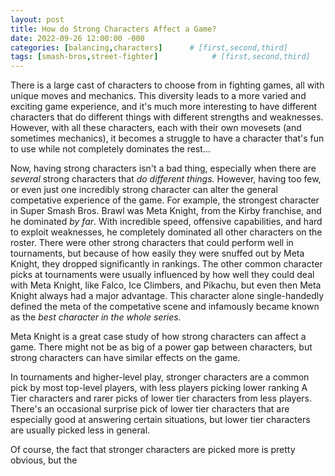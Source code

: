 ```yaml
---
layout: post
title: How do Strong Characters Affect a Game?
date: 2022-09-26 12:00:00 -000
categories: [balancing,characters]      # [first,second,third]
tags: [smash-bros,street-fighter]            # [first,second,third]
---
```

There is a large cast of characters to choose from in fighting games, all with unique moves and mechanics. This diversity leads to a more varied and exciting game experience, and it's much more interesting to have different characters that do different things with different strengths and weaknesses. However, with all these characters, each with their own movesets (and sometimes mechanics), it becomes a struggle to have a character that's fun to use while not completely dominates the rest...

Now, having strong characters isn't a bad thing, especially when there are *several* strong characters that *do different things.* However, having too few, or even just one incredibly strong character can alter the general competative experience of the game. For example, the strongest character in Super Smash Bros. Brawl was Meta Knight, from the Kirby franchise, and he dominated *by far*. With incredible speed, offensive capabilities, and hard to exploit weaknesses, he completely dominated all other characters on the roster. There were other strong characters that could perform well in tournaments, but because of how easily they were snuffed out by Meta Knight, they dropped significantly in rankings. The other common character picks at tournaments were usually influenced by how well they could deal with Meta Knight, like Falco, Ice Climbers, and Pikachu, but even then Meta Knight always had a major advantage. This character alone single-handedly defined the meta of the competative scene and infamously became known as the *best character in the whole series.*

Meta Knight is a great case study of how strong characters can affect a game. There might not be as big of a power gap between characters, but strong characters can have similar effects on the game.

In tournaments and higher-level play, stronger characters are a common pick by most top-level players, with less players picking lower ranking A Tier characters and rarer picks of lower tier characters from less players. There's an occasional surprise pick of lower tier characters that are especially good at answering certain situations, but lower tier characters are usually picked less in general. 

Of course, the fact that stronger characters are picked more is pretty obvious, but the 

